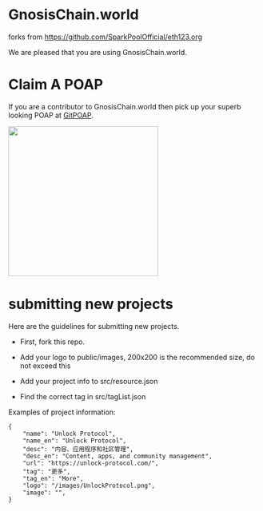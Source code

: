 # GnosisChain.world

forks from https://github.com/SparkPoolOfficial/eth123.org


We are pleased that you are using GnosisChain.world.


# Claim A POAP

If you are a contributor to GnosisChain.world then pick up your superb looking POAP at [GitPOAP](https://www.gitpoap.io/gp/448).

<img src="https://assets.poap.xyz/gitpoap-2021-gnosischainworld-contributor-2021-logo-1662669115833.png"  width="300" height="300">

# submitting new projects

Here are the guidelines for submitting new projects.

- First, fork this repo.

- Add your logo to public/images, 200x200 is the recommended size, do not exceed this

- Add your project info to src/resource.json

- Find the correct tag in src/tagList.json


Examples of project information:

```
{
    "name": "Unlock Protocol",
    "name_en": "Unlock Protocol",
    "desc": "内容、应用程序和社区管理",
    "desc_en": "Content, apps, and community management",
    "url": "https://unlock-protocol.com/",
    "tag": "更多",
    "tag_en": "More",
    "logo": "/images/UnlockProtocol.png",
    "image": "",
}
```

